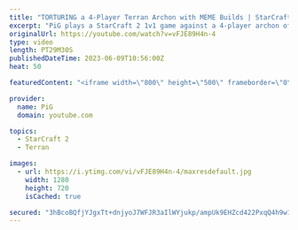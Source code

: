 ```yaml
---
title: "TORTURING a 4-Player Terran Archon with MEME Builds | StarCraft 2"
excerpt: "PiG plays a StarCraft 2 1v1 game against a 4-player archon of his Twitch viewers -- 🐷 Second Channel for Learning StarCraft 2: https://www.youtube.com/c/PiGRandom 🐷 Third Channel for Daily Pro Casts: https://www.youtube.com/c/PiGCasts -- 🐷 Watch live at https://www.twitch.tv/x5_pig 🐷 Support PiG:"
originalUrl: https://youtube.com/watch?v=vFJE89H4n-4
type: video
length: PT29M30S
publishedDateTime: 2023-06-09T10:56:00Z
heat: 50

featuredContent: "<iframe width=\"800\" height=\"500\" frameborder=\"0\" src=\"https://www.youtube.com/embed/vFJE89H4n-4\" allow=\"accelerometer; autoplay; encrypted-media; gyroscope; picture-in-picture\" allowfullscreen></iframe>"

provider:
  name: PiG
  domain: youtube.com

topics:
  - StarCraft 2
  - Terran

images:
  - url: https://i.ytimg.com/vi/vFJE89H4n-4/maxresdefault.jpg
    width: 1280
    height: 720
    isCached: true

secured: "3hBcoBQfjYJgxTt+dnjyoJ7WFJR3aIlWYjukp/ampUk9EHZcd422PxqQ4h9w1KK/9ztxG60a1+m+8bid7pn4NvHy2+dAXQMq22OU7GsCB8qMbkPCoJ9iI9sSlMG/3UC+Li0sTdmomyBS2YcL1SuB/WKS8QHbgutYHoMIdcGxXX8ceXzfga0mpC5z7JyeEt2uk8gcM2B1ZzNY2PuV8OZVlNJkI8GTQbNW1jYNdDfhiJQfz/oCie8hxzPudp+xYJh3G6rUBYCcfgcKXJPwm9QQyzZn4ROy8mbnGFG1Nket8axNr3PWhzmmkLXzoQ+qOx2lvRCJNBcIRLXiQ/PdxVyn13pI8IS7GVwi+A/zk43cXrN+kdqHV7KiBIdZGn0WEhzQxWAG+HcFSeVmn8H4+rvWYX+/rCCNqH9rPktJpG+BNAM=;jdvOjTxQeJgiKmNg+RzLFw=="
---
```


